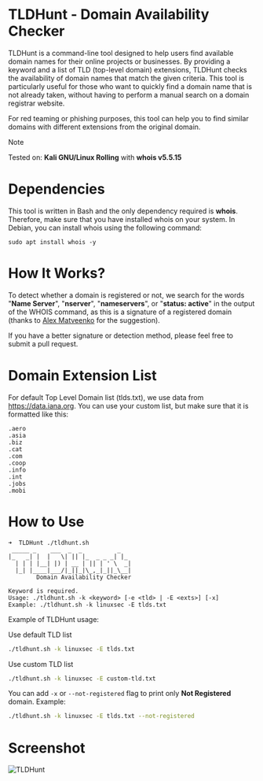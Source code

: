 # TLDHunt - Domain Availability Checker
TLDHunt is a command-line tool designed to help users find available domain names for their online projects or businesses. By providing a keyword and a list of TLD (top-level domain) extensions, TLDHunt checks the availability of domain names that match the given criteria. This tool is particularly useful for those who want to quickly find a domain name that is not already taken, without having to perform a manual search on a domain registrar website.

For red teaming or phishing purposes, this tool can help you to find similar domains with different extensions from the original domain.

> [!NOTE]  
> Tested on: **Kali GNU/Linux Rolling** with **whois v5.5.15**

# Dependencies
This tool is written in Bash and the only dependency required is **whois**. Therefore, make sure that you have installed whois on your system. In Debian, you can install whois using the following command:
```
sudo apt install whois -y
```

# How It Works?
To detect whether a domain is registered or not, we search for the words "**Name Server**", "**nserver**", "**nameservers**", or "**status: active**" in the output of the WHOIS command, as this is a signature of a registered domain (thanks to [Alex Matveenko](https://github.com/Alex-Matveenko) for the suggestion). 

If you have a better signature or detection method, please feel free to submit a pull request.

# Domain Extension List
For default Top Level Domain list (tlds.txt), we use data from https://data.iana.org.
You can use your custom list, but make sure that it is formatted like this:
```
.aero
.asia
.biz
.cat
.com
.coop
.info
.int
.jobs
.mobi
```

# How to Use
```
➜  TLDHunt ./tldhunt.sh
 _____ _    ___  _  _          _   
|_   _| |  |   \| || |_  _ _ _| |_ 
  | | | |__| |) | __ | || | ' \  _|
  |_| |____|___/|_||_|\_,_|_||_\__|
        Domain Availability Checker

Keyword is required.
Usage: ./tldhunt.sh -k <keyword> [-e <tld> | -E <exts>] [-x]
Example: ./tldhunt.sh -k linuxsec -E tlds.txt
```
Example of TLDHunt usage:

Use default TLD list
```bash
./tldhunt.sh -k linuxsec -E tlds.txt
```
Use custom TLD list
```bash
./tldhunt.sh -k linuxsec -E custom-tld.txt
```
You can add `-x` or `--not-registered` flag to print only **Not Registered** domain. Example:
```bash
./tldhunt.sh -k linuxsec -E tlds.txt --not-registered
```
# Screenshot
![TLDHunt](https://blogger.googleusercontent.com/img/b/R29vZ2xl/AVvXsEiH2w600_IzO7BX6TmRECWzHu3aXlxsMVVBsvCk5cZ56x6v341edcGB3ByhhFiojjpkenLxShLVu5mpUeO9PO05Rv37fjylD2f5rpHodI8-6YelfVKXuvOcjbvlIgVteTtNpnaHYAm_xz9n7Q86ln6U9SAgUV6y65Dfg6UAdc-bb-vyHmuHvp63-Qlujlwx/s949/tldhunt.png "TLDHunt")